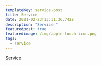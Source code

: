 ```yaml
---
templateKey: service-post
title: Service
date: 2021-02-23T13:31:36.742Z
description: "Service "
featuredpost: true
featuredimage: /img/apple-touch-icon.png
tags:
  - service
---
```

Service